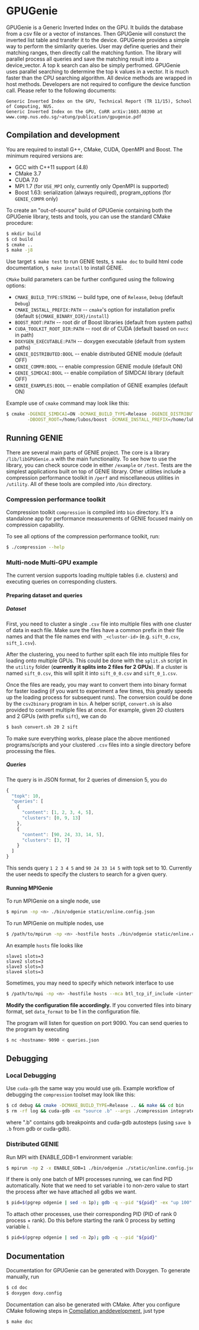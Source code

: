 # GPUGenie

GPUGenie is a Generic Inverted Index on the GPU. It builds the database from a csv file or a vector of instances. Then
GPUGenie will consturct the inverted list table and transfer it to the device. GPUGenie provides a simple way to
perform the similarity queries. User may define queries and their matching ranges, then directly call the matching
funtion. The library will parallel process all queries and save the matching result into a device_vector. A top k
search can also be simply perfromed. GPUGenie uses parallel searching to determine the top k values in a vector. It is
much faster than the CPU searching algorithm. All device methods are wrapped in host methods. Developers are not
required to configure the device function call. Please refer to the following documents:

```
Generic Inverted Index on the GPU, Technical Report (TR 11/15), School of Computing, NUS. 
Generic Inverted Index on the GPU, CoRR arXiv:1603.08390 at www.comp.nus.edu.sg/~atung/publication/gpugenie.pdf
```


## Compilation and development

You are required to install G++, CMake, CUDA, OpenMPI and Boost. The minimum required versions are:
- GCC with C++11 support (4.8)
- CMake 3.7
- CUDA 7.0
- MPI 1.7 (for `USE_MPI` only, currently only OpenMPI is supported)
- Boost 1.63: serialization (always required), program_options (for `GENIE_COMPR` only)

To create an "out-of-source" build of GPUGenie containing both the GPUGenie library, tests and tools, you can use the
standard CMake procedure:

```bash
$ mkdir build
$ cd build
$ cmake ..
$ make -j8
```
Use target `$ make test` to run GENIE tests, `$ make doc` to build html code documentation, `$ make install` to install GENIE.

`CMake` build parameters can be further configured using the following options:
- `CMAKE_BUILD_TYPE:STRING` -- build type, one of `Release`, `Debug` (default `Debug`)
- `CMAKE_INSTALL_PREFIX:PATH` -- `cmake`'s option for installation prefix (default `${CMAKE_BINARY_DIR}/install`)
- `BOOST_ROOT:PATH` -- root dir of Boost libraries (default from system paths)
- `CUDA_TOOLKIT_ROOT_DIR:PATH` -- root dir of CUDA (default based on `nvcc` in path)
- `DOXYGEN_EXECUTABLE:PATH` -- doxygen executable (default from system paths)
- `GENIE_DISTRIBUTED:BOOL` -- enable distributed GENIE module (default OFF)
- `GENIE_COMPR:BOOL` -- enable compression GENIE module (default ON)
- `GENIE_SIMDCAI:BOOL` -- enable compilation of SIMDCAI library (default OFF)
- `GENIE_EXAMPLES:BOOL` -- enable compilation of GENIE examples (default ON)

Example use of `cmake` command may look like this:
```bash
$ cmake -DGENIE_SIMDCAI=ON -DCMAKE_BUILD_TYPE=Release -DGENIE_DISTRIBUTED=ON -DGENIE_COMPR=ON \
        -DBOOST_ROOT=/home/lubos/boost -DCMAKE_INSTALL_PREFIX=/home/lubos/genie-install ..
```

## Running GENIE

There are several main parts of GENIE project. The core is a library `/lib/libGPUGenie.a` with the main functionality.
To see how to use the library, you can check source code in either `/example` or `/test`. Tests are the simplest
applications built on top of GENIE library. Other utilities include a compression performance toolkit in `/perf` and
miscellaneous utilities in `/utility`. All of these tools are compiled into `/bin` directory.


### Compression performance toolkit


Compression toolkit `compression` is compiled into `bin` directory. It's a standalone app for performance measurements
of GENIE focused mainly on compression capability.

To see all options of the compression performance toolkit, run:
```bash
$ ./compression --help
```


### Multi-node Multi-GPU example

The current version supports loading multiple tables (i.e. clusters) and
executing queries on corresponding clusters.

#### Preparing dataset and queries

##### Dataset

First, you need to cluster a single `.csv` file into multiple files with
one cluster of data in each file. Make sure the files have a common prefix
in their file names and that the file names end with `_<cluster-id>`
(e.g. `sift_0.csv`, `sift_1.csv`).

After the clustering, you need to further split each file into multiple
files for loading onto multiple GPUs. This could be done with the `split.sh`
script in the `utility` folder (**currently it splits into 2 files for 2 GPUs**).
If a cluster is named `sift_0.csv`, this will split it into `sift_0_0.csv`
and `sift_0_1.csv`.

Once the files are ready, you may want to convert them into binary format
for faster loading (if you want to experiment a few times, this greatly
speeds up the loading process for subsequent runs). The conversion could
be done by the `csv2binary` program in `bin`. A helper script, `convert.sh`
is also provided to convert multiple files at once. For example, given 20
clusters and 2 GPUs (with prefix `sift`), we can do

```bash
$ bash convert.sh 20 2 sift
```

To make sure everything works, please place the above mentioned programs/scripts
and your clustered `.csv` files into a single directory before processing the files.

##### Queries

The query is in JSON format, for 2 queries of dimension 5, you do

```javascript
{
  "topk": 10,
  "queries": [
    {
      "content": [1, 2, 3, 4, 5],
      "clusters": [0, 9, 13]
    },
    {
      "content": [90, 24, 33, 14, 5],
      "clusters": [3, 7]
    }
  ]
}
```

This sends query `1 2 3 4 5` and `90 24 33 14 5` with topk set to 10.
Currently the user needs to specify the clusters to search for a
given query.

#### Running MPIGenie

To run MPIGenie on a single node, use

```bash
$ mpirun -np <n> ./bin/odgenie static/online.config.json
```

To run MPIGenie on multiple nodes, use

```bash
$ /path/to/mpirun -np <n> -hostfile hosts ./bin/odgenie static/online.config.json
```

An example `hosts` file looks like

```
slave1 slots=3
slave2 slots=3
slave3 slots=3
slave4 slots=3
```

Sometimes, you may need to specify which network interface to use

```bash
$ /path/to/mpi -np <n> -hostfile hosts --mca btl_tcp_if_include <interface> ./bin/odgenie static/online.config.json
```

**Modify the configuration file accordingly.** If you converted files into
binary format, set `data_format` to be 1 in the configuration file.

The program will listen for question on port 9090. You can send queries
to the program by executing

```bash
$ nc <hostname> 9090 < queries.json
```



## Debugging


### Local Debugging

Use `cuda-gdb` the same way you would use `gdb`. Example workflow of debugging the `compression` toolset may look like
this:

``` bash
$ cd debug && cmake -DCMAKE_BUILD_TYPE=Release .. && make && cd bin
$ rm -rf log && cuda-gdb -ex "source .b" --args ./compression integrated /home/lubos/data/adult.csv all
```
where ".b" contains gdb breakpoints and cuda-gdb autosteps (using `save b .b` from gdb or cuda-gdb).


### Distributed GENIE

Run MPI with ENABLE_GDB=1 environment variable:

```bash
$ mpirun -np 2 -x ENABLE_GDB=1 ./bin/odgenie ./static/online.config.json
```

If there is only one batch of MPI processes running, we can find PID automatically. Note that we need to set variable i
to non-zero value to start the process after we have attached all gdbs we want.

```bash
$ pid=$(pgrep odgenie | sed -n 1p); gdb -q --pid "${pid}" -ex "up 100" -ex "down 1" -ex "set variable gdb_attached=1" -ex "continue"
```

To attach other processes, use their corresponding PID (PID of rank 0 process + rank). Do this before starting the rank
0 process by setting variable i.

```bash
$ pid=$(pgrep odgenie | sed -n 2p); gdb -q --pid "${pid}"
```


## Documentation

Documentation for GPUGenie can be generated with Doxygen. To generate manually, run

```bash
$ cd doc
$ doxygen doxy.config
```

Documentation can also be generated with CMake. After you configure CMake following steps in
[Compilation anddevelopment](#compilation-and-development), just type

```bash
$ make doc
```
